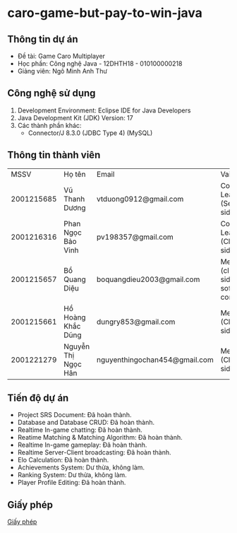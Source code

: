 # caro-game-but-pay-to-win-java

## Thông tin dự án

- Đề tài: Game Caro Multiplayer
- Học phần: Công nghệ Java - 12DHTH18 - 010100000218
- Giảng viên: Ngô Minh Anh Thư

## Công nghệ sử dụng

1. Development Environment: Eclipse IDE for Java Developers
2. Java Development Kit (JDK) Version: 17
3. Các thành phần khác:
    - Connector/J 8.3.0 (JDBC Type 4) (MySQL)

## Thông tin thành viên
<table>
    <tr>
        <td>MSSV</td>
        <td>Họ tên</td>
        <td>Email</td>
        <td>Vai trò</td>
    </tr>
    <tr>
        <td>2001215685</td>
        <td>Vũ Thanh Dương</td>
        <td>vtduong0912@gmail.com</td>
        <td>Co-Team Leader (Server-side)</td>
    </tr>
    <tr>
        <td>2001216316</td>
        <td>Phan Ngọc Bảo Vinh</td>
        <td>pv198357@gmail.com</td>
        <td>Co-Team Leader (Client-side)</td>
    </tr>
    <tr>
        <td>2001215657</td>
        <td>Bồ Quang Diệu</td>
        <td>boquangdieu2003@gmail.com</td>
        <td>Member (client-side, software consultant)</td>
    </tr>
    <tr>
          <td>2001215661</td>
          <td>Hồ Hoàng Khắc Dũng</td>
          <td>dungry853@gmail.com</td>
          <td>Member (Client-side)</td>
      </tr>
    <tr>
          <td>2001221279</td>
          <td>Nguyễn Thị Ngọc Hân</td>
          <td>nguyenthingochan454@gmail.com</td>
          <td>Member (Client-side)</td>
      </tr>
</table>

## Tiến độ dự án

- Project SRS Document: Đã hoàn thành.
- Database and Database CRUD: Đã hoàn thành.
- Realtime In-game chatting: Đã hoàn thành.
- Reatime Matching & Matching Algorithm: Đã hoàn thành.
- Realtime In-game gameplay: Đã hoàn thành.
- Realtime Server-Client broadcasting: Đã hoàn thành.
- Elo Calculation: Đã hoàn thành.
- Achievements System: Dư thừa, không làm.
- Ranking System: Dư thừa, không làm.
- Player Profile Editing: Đã hoàn thành.

## Giấy phép

<a href="https://github.com/caro-game-but-pay-to-win-java/caro-game-but-pay-to-win-java?tab=Apache-2.0-1-ov-file">Giấy phép</a>
